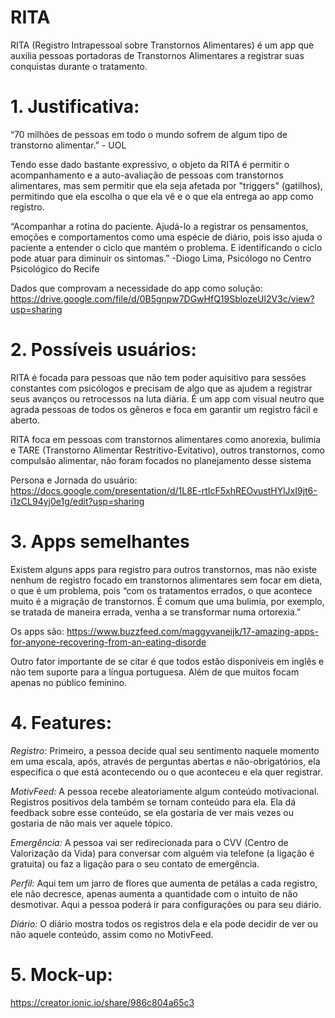 # RITA

RITA (Registro Intrapessoal sobre Transtornos Alimentares) é um app que auxilia pessoas portadoras de Transtornos Alimentares a registrar suas conquistas durante o tratamento.

# 1. Justificativa:

“70 milhões de pessoas em todo o mundo sofrem de algum tipo de transtorno alimentar.” - UOL

Tendo esse dado bastante expressivo, o objeto da RITA é permitir o acompanhamento e a auto-avaliação de pessoas com transtornos alimentares, mas sem permitir que ela seja afetada por "triggers" (gatilhos), permitindo que ela escolha o que ela vê e o que ela entrega ao app como registro.

“Acompanhar a rotina do paciente. Ajudá-lo a registrar os pensamentos, emoções e comportamentos como uma espécie de diário, pois isso ajuda o paciente a entender o ciclo que mantém o problema. E identificando o ciclo pode atuar para diminuir os sintomas.” -Diogo Lima, Psicólogo no Centro Psicológico do Recife

Dados que comprovam a necessidade do app como solução: https://drive.google.com/file/d/0B5gnpw7DGwHfQ19SblozeUl2V3c/view?usp=sharing

# 2. Possíveis usuários:

RITA é focada para pessoas que não tem poder aquisitivo para sessões constantes com psicólogos e precisam de algo que as ajudem a registrar seus avanços ou retrocessos na luta diária. É um app com visual neutro que agrada pessoas de todos os gêneros e foca em garantir um registro fácil e aberto. 

RITA foca em pessoas com transtornos alimentares como anorexia, bulimia e TARE (Transtorno Alimentar Restritivo-Evitativo), outros transtornos, como compulsão alimentar, não foram focados no planejamento desse sistema

Persona e Jornada do usuário: https://docs.google.com/presentation/d/1L8E-rtIcF5xhREOvustHYlJxI9jt6-i1zCL94yj0e1g/edit?usp=sharing

# 3. Apps semelhantes

Existem alguns apps para registro para outros transtornos, mas não existe nenhum de registro focado em transtornos alimentares sem focar em dieta, o que é um problema, pois “com os tratamentos errados, o que acontece muito é a migração de transtornos. É comum que uma bulimia, por exemplo, se tratada de maneira errada, venha a se transformar numa ortorexia.”

Os apps são: https://www.buzzfeed.com/maggyvaneijk/17-amazing-apps-for-anyone-recovering-from-an-eating-disorde

Outro fator importante de se citar é que todos estão disponíveis em inglês e não tem suporte para a língua portuguesa. Além de que muitos focam apenas no público feminino.

# 4. Features:

*Registro:* 
Primeiro, a pessoa decide qual seu sentimento naquele momento em uma escala, após, através de perguntas abertas e não-obrigatórios, ela especifica o que está acontecendo ou o que aconteceu e ela quer registrar.

*MotivFeed:*
A pessoa recebe aleatoriamente algum conteúdo motivacional. Registros positivos dela também se tornam conteúdo para ela. Ela dá feedback sobre esse conteúdo, se ela gostaria de ver mais vezes ou gostaria de não mais ver aquele tópico.

*Emergência:*
A pessoa vai ser redirecionada para o CVV (Centro de Valorização da Vida) para conversar com alguém via telefone (a ligação é gratuita) ou faz a ligação para o seu contato de emergência.

*Perfil:*
Aqui tem um jarro de flores que aumenta de petálas a cada registro, ele não decresce, apenas aumenta a quantidade com o intuito de não desmotivar. Aqui a pessoa poderá ir para configurações ou para seu diário.

*Diário:*
O diário mostra todos os registros dela e ela pode decidir de ver ou não aquele conteúdo, assim como no MotivFeed.

# 5. Mock-up:

https://creator.ionic.io/share/986c804a65c3
